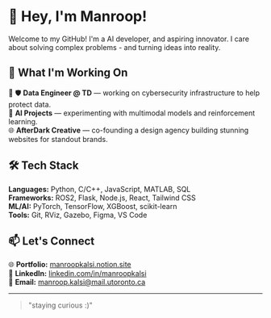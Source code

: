 # 👋 Hey, I'm Manroop!

Welcome to my GitHub! I'm a  AI developer, and aspiring innovator. I care about solving complex problems - and turning ideas into reality.

## 🔭 What I'm Working On
🤖 🛡️ **Data Engineer @ TD** — working on cybersecurity infrastructure to help protect data.  
🧠 **AI Projects** — experimenting with multimodal models and reinforcement learning.  
🌐 **AfterDark Creative** — co-founding a design agency building stunning websites for standout brands.

## 🛠️ Tech Stack
**Languages:** Python, C/C++, JavaScript, MATLAB, SQL  
**Frameworks:** ROS2, Flask, Node.js, React, Tailwind CSS  
**ML/AI:** PyTorch, TensorFlow, XGBoost, scikit-learn  
**Tools:** Git, RViz, Gazebo, Figma, VS Code  

## 📫 Let's Connect
🌐 **Portfolio:** [manroopkalsi.notion.site](https://manroopkalsi.notion.site/msf)  
💼 **LinkedIn:** [linkedin.com/in/manroopkalsi](https://www.linkedin.com/in/manroop-kalsi/)  
📧 **Email:** manroop.kalsi@mail.utoronto.ca  

---

> "staying curious :)"
